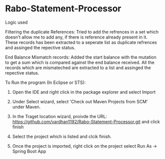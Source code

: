 # Rabo-Statement-Processor

Logic used

Filtering the duplicate References: Tried to add the refrences in a set which doesn't allow me to add any, if there is reference already present in it. These records has been extracted to a seperate list as duplicate refrences and assinged the repective status.

End Balance Mismatch records: Added the start balance with the mutation to get a sum which is compared against the end balance received. All the records which are mismateched are extracted to a list and assinged the repective status.


To Run the program (In Eclipse or STS):

1. Open the IDE and right click in the package explorer and select Import

2. Under Select wizard, select 'Check out Maven Projects from SCM' under Maven.

3. In the Traget location wizard, proivde the URL: https://github.com/vardhan1192/Rabo-Statement-Processor.git and click finish 

4. Select the project which is listed and clcik finish.

5. Once the project is imported, right click on the project select Run As -> Spring Boot App
